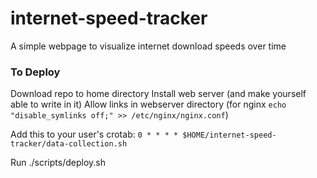 # internet-speed-tracker

A simple webpage to visualize internet download speeds over time

### To Deploy
Download repo to home directory
Install web server (and make yourself able to write in it)
Allow links in webserver directory (for nginx `echo "disable_symlinks off;" >> /etc/nginx/nginx.conf`) 

Add this to your user's crotab:
`0 * * * * $HOME/internet-speed-tracker/data-collection.sh`

Run ./scripts/deploy.sh

